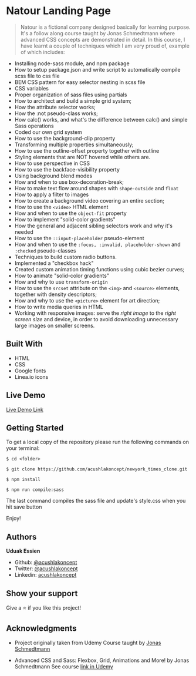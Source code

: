 # Natour Landing Page

> Natour is a fictional company designed basically for learning purpose.
> It's a follow along course taught by Jonas Schmedtmann where advanced CSS concepts are demonstrated in detail.
> In this course, I have learnt a couple of techniques which I am very proud of, example of which includes:

- Installing node-sass module, and npm package
- How to setup package.json and write script to automatically compile scss file to css file
- BEM CSS pattern for easy selector nesting in scss file
- CSS variables
- Proper organization of sass files using partials
- How to architect and build a simple grid system;
- How the attribute selector works;
- How the :not pseudo-class works;
- How calc() works, and what's the difference between calc() and simple Sass operations
- Coded our own grid system
- How to use the background-clip property
- Transforming multiple properties simultaneously;
- How to use the outline-offset property together with outline
- Styling elements that are NOT hovered while others are.
- How to use perspective in CSS
- How to use the backface-visibility property
- Using background blend modes
- How and when to use box-decoration-break;
- How to make text flow around shapes with `shape-outside` and `float`
- How to apply a filter to images
- How to create a background video covering an entire section;
- How to use the `<video>` HTML element
- How and when to use the `object-fit` property
- How to implement "solid-color gradients"
- How the general and adjacent sibling selectors work and why it's needed
- How to use the `::input-placeholder` pseudo-element
- How and when to use the `:focus, :invalid, placeholder-shown` and `:checked` pseudo-classes
- Techniques to build custom radio buttons.
- Implemented a "checkbox hack"
- Created custom animation timing functions using cubic bezier curves;
- How to animate "solid-color gradients"
- How and why to use `transform-origin`
- How to use the `srcset` attribute on the `<img>` and `<source>` elements, together with density descriptors;
- How and why to use the `<picture>` element for art direction;
- How to write media queries in HTML
- Working with responsive images: serve the _right image_ to the _right screen size_ and device, in order to avoid downloading unnecessary large images on smaller screens.

## Built With

- HTML
- CSS
- Google fonts
- Linea.io icons

## Live Demo

[Live Demo Link](https://acushlakoncept.github.io/natour-landing-page/)

## Getting Started

To get a local copy of the repository please run the following commands on your terminal:

```
$ cd <folder>
```

```
$ git clone https://github.com/acushlakoncept/newyork_times_clone.git

$ npm install

$ npm run compile:sass
```

The last command compiles the sass file and update's style.css when you hit save button

Enjoy!

## Authors

**Uduak Essien**

- Github: [@acushlakoncept](https://github.com/acushlakoncept/)
- Twitter: [@acushlakoncept](https://twitter.com/acushlakoncept)
- Linkedin: [acushlakoncept](https://www.linkedin.com/in/acushlakoncept/)

## Show your support

Give a ⭐️ if you like this project!

## Acknowledgments

- Project originally taken from Udemy Course taught by [Jonas Schmedtmann](https://github.com/jonasschmedtmann)

- Advanced CSS and Sass: Flexbox, Grid, Animations and More! by Jonas Schmedtmann See course [link in Udemy](https://www.udemy.com/course/advanced-css-and-sass/)

